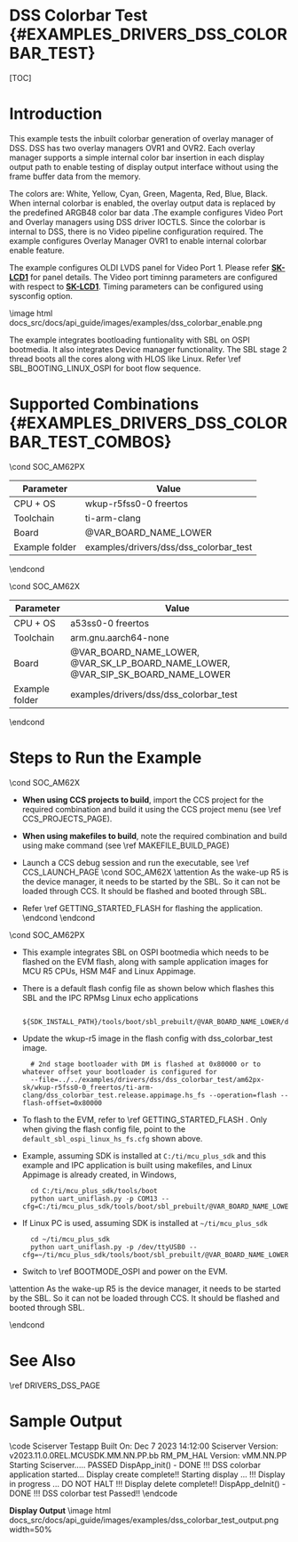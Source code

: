 # DSS Colorbar Test {#EXAMPLES_DRIVERS_DSS_COLORBAR_TEST}

[TOC]
# Introduction

This example tests the inbuilt colorbar generation of overlay manager of DSS.
DSS has two overlay managers OVR1 and OVR2. Each overlay manager supports a
simple internal color bar insertion in each display output path to enable
testing of display output interface without using the frame buffer data from the
memory.

The colors are: White, Yellow, Cyan, Green, Magenta, Red, Blue, Black.
When internal colorbar is enabled, the overlay output data is replaced
by the predefined ARGB48 color bar data .The example configures Video Port and
Overlay managers using DSS driver IOCTLS. Since the colorbar is internal to DSS,
there is no Video pipeline configuration required. The example configures
Overlay Manager OVR1 to enable internal colorbar enable feature.

The example configures OLDI LVDS panel for Video Port 1.
Please refer <a href="https://www.ti.com/tool/SK-LCD1">**SK-LCD1**</a> for panel
details. The Video port timinng parameters are configured with respect to
<a href="https://www.ti.com/tool/SK-LCD1">**SK-LCD1**</a>. Timing parameters can
be configured using sysconfig option.

\image html docs_src/docs/api_guide/images/examples/dss_colorbar_enable.png

The example integrates bootloading funtionality with SBL on OSPI bootmedia. It
also integrates Device manager functionality. The SBL stage 2 thread boots all
the cores along with HLOS like Linux. Refer \ref SBL_BOOTING_LINUX_OSPI for boot
flow sequence.

# Supported Combinations {#EXAMPLES_DRIVERS_DSS_COLORBAR_TEST_COMBOS}

\cond SOC_AM62PX

 Parameter      | Value
 ---------------|-----------
 CPU + OS       | wkup-r5fss0-0 freertos
 Toolchain      | ti-arm-clang
 Board          | @VAR_BOARD_NAME_LOWER
 Example folder | examples/drivers/dss/dss_colorbar_test

\endcond

\cond SOC_AM62X

 Parameter      | Value
 ---------------|-----------
 CPU + OS       | a53ss0-0 freertos
 Toolchain      | arm.gnu.aarch64-none
 Board          | @VAR_BOARD_NAME_LOWER, @VAR_SK_LP_BOARD_NAME_LOWER, @VAR_SIP_SK_BOARD_NAME_LOWER
 Example folder | examples/drivers/dss/dss_colorbar_test

\endcond

# Steps to Run the Example

\cond SOC_AM62X
- **When using CCS projects to build**, import the CCS project for the required combination
  and build it using the CCS project menu (see \ref CCS_PROJECTS_PAGE).
- **When using makefiles to build**, note the required combination and build using
  make command (see \ref MAKEFILE_BUILD_PAGE)
- Launch a CCS debug session and run the executable, see \ref CCS_LAUNCH_PAGE
\cond SOC_AM62X
\attention As the wake-up R5 is the device manager, it needs to be started by the SBL. So it can not be loaded through CCS. It should be flashed and booted through SBL.

- Refer \ref GETTING_STARTED_FLASH for flashing the application.
\endcond
\endcond

\cond SOC_AM62PX
- This example integrates SBL on OSPI bootmedia which needs to be flashed on the
EVM flash, along with sample application images for MCU R5 CPUs, HSM M4F and
Linux Appimage.

- There is a default flash config file as shown below which flashes this SBL and the IPC RPMsg Linux echo applications

        ${SDK_INSTALL_PATH}/tools/boot/sbl_prebuilt/@VAR_BOARD_NAME_LOWER/default_sbl_ospi_linux_hs_fs.cfg

- Update the wkup-r5 image in the flash config with dss_colorbar_test image.

        # 2nd stage bootloader with DM is flashed at 0x80000 or to whatever offset your bootloader is configured for
        --file=../../examples/drivers/dss/dss_colorbar_test/am62px-sk/wkup-r5fss0-0_freertos/ti-arm-clang/dss_colorbar_test.release.appimage.hs_fs --operation=flash --flash-offset=0x80000

- To flash to the EVM, refer to \ref GETTING_STARTED_FLASH . Only when giving
the flash config file, point to the `default_sbl_ospi_linux_hs_fs.cfg` shown above.

- Example, assuming SDK is installed at `C:/ti/mcu_plus_sdk` and this example
and IPC application is built using makefiles, and Linux Appimage is already
created, in Windows,

        cd C:/ti/mcu_plus_sdk/tools/boot
        python uart_uniflash.py -p COM13 --cfg=C:/ti/mcu_plus_sdk/tools/boot/sbl_prebuilt/@VAR_BOARD_NAME_LOWER/default_sbl_ospi_linux_hs_fs.cfg

- If Linux PC is used, assuming SDK is installed at `~/ti/mcu_plus_sdk`

        cd ~/ti/mcu_plus_sdk
        python uart_uniflash.py -p /dev/ttyUSB0 --cfg=~/ti/mcu_plus_sdk/tools/boot/sbl_prebuilt/@VAR_BOARD_NAME_LOWER/default_sbl_ospi_linux_hs_fs.cfg

- Switch to \ref BOOTMODE_OSPI and power on the EVM.

\attention As the wake-up R5 is the device manager, it needs to be started by
the SBL. So it can not be loaded through CCS. It should be flashed and booted
through SBL.

\endcond

# See Also

\ref DRIVERS_DSS_PAGE

# Sample Output

\code
Sciserver Testapp Built On: Dec  7 2023 14:12:00
Sciserver Version: v2023.11.0.0REL.MCUSDK.MM.NN.PP.bb
RM_PM_HAL Version: vMM.NN.PP
Starting Sciserver..... PASSED
DispApp_init() - DONE !!!
DSS colorbar application started...
Display create complete!!
Starting display ... !!!
Display in progress ... DO NOT HALT !!!
Display delete complete!!
DispApp_deInit() - DONE !!!
DSS colorbar test Passed!!
\endcode

**Display Output**
\image html docs_src/docs/api_guide/images/examples/dss_colorbar_test_output.png width=50%